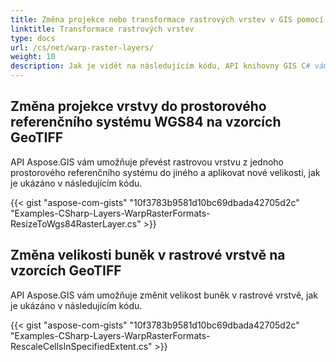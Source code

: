 ```yaml
---
title: Změna projekce nebo transformace rastrových vrstev v GIS pomocí C#
linktitle: Transformace rastrových vrstev
type: docs
url: /cs/net/warp-raster-layers/
weight: 10
description: Jak je vidět na následujícím kódu, API knihovny GIS C# vám umožňuje převést, transformovat nebo změnit projekci rastrové vrstvy z jednoho prostorového referenčního systému do jiného a aplikovat nové velikosti.
---
```


## **Změna projekce vrstvy do prostorového referenčního systému WGS84 na vzorcích GeoTIFF**
API Aspose.GIS vám umožňuje převést rastrovou vrstvu z jednoho prostorového referenčního systému do jiného a aplikovat nové velikosti, jak je ukázáno v následujícím kódu.

{{< gist "aspose-com-gists" "10f3783b9581d10bc69dbada42705d2c" "Examples-CSharp-Layers-WarpRasterFormats-ResizeToWgs84RasterLayer.cs" >}}
## **Změna velikosti buněk v rastrové vrstvě na vzorcích GeoTIFF**
API Aspose.GIS vám umožňuje změnit velikost buněk v rastrové vrstvě, jak je ukázáno v následujícím kódu.

{{< gist "aspose-com-gists" "10f3783b9581d10bc69dbada42705d2c" "Examples-CSharp-Layers-WarpRasterFormats-RescaleCellsInSpecifiedExtent.cs" >}}
